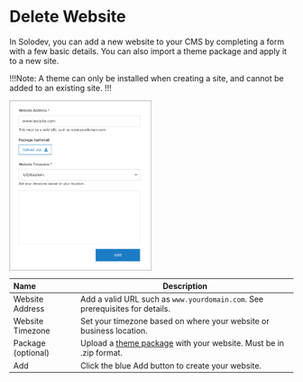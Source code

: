 # Delete Website

In Solodev, you can add a new website to your CMS by completing a form with a few basic details. You can also import a theme package and apply it to a new site.

!!!Note:
A theme can only be installed when creating a site, and cannot be added to an existing site.
!!!

<img src="../../../images/add-site-form1.jpg" alt="add-site-form" style="width: 50%; display: block"></a> 

**Name** | **Description**
:--- | ---
Website Address | Add a valid URL such as `www.yourdomain.com`. See prerequisites for details.
Website Timezone | Set your timezone based on where your website or business location.
Package (optional) | Upload a <a href="/workspace/websites/manage-folder/updatefolder/">theme package</a> with your website. Must be in .zip format.
Add | Click the blue Add button to create your website. 
